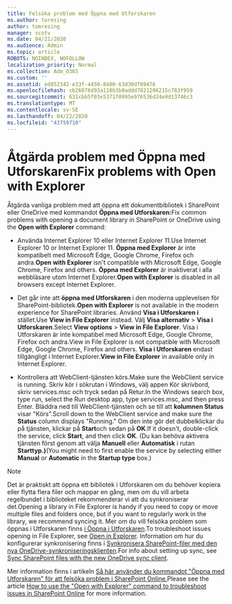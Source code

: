 ```yaml
---
title: Felsöka problem med Öppna med Utforskaren
ms.author: toresing
author: tomresing
manager: scotv
ms.date: 04/21/2020
ms.audience: Admin
ms.topic: article
ROBOTS: NOINDEX, NOFOLLOW
localization_priority: Normal
ms.collection: Adm_O365
ms.custom: ''
ms.assetid: ed852342-e33f-4450-8400-63d30df09476
ms.openlocfilehash: cb26876d93a110b3b0addd7821206215c783f959
ms.sourcegitcommit: 631cbb5f03e5371f0995e976536d24e9d13746c3
ms.translationtype: MT
ms.contentlocale: sv-SE
ms.lasthandoff: 04/22/2020
ms.locfileid: "43759710"
---
```

# <a name="fix-problems-with-open-with-explorer"></a><span data-ttu-id="50f64-102">Åtgärda problem med Öppna med Utforskaren</span><span class="sxs-lookup"><span data-stu-id="50f64-102">Fix problems with Open with Explorer</span></span>

<span data-ttu-id="50f64-103">Åtgärda vanliga problem med att öppna ett dokumentbibliotek i SharePoint eller OneDrive med kommandot **Öppna med Utforskaren:**</span><span class="sxs-lookup"><span data-stu-id="50f64-103">Fix common problems with opening a document library in SharePoint or OneDrive using the **Open with Explorer** command:</span></span> 
  
- <span data-ttu-id="50f64-104">Använda Internet Explorer 10 eller Internet Explorer 11.</span><span class="sxs-lookup"><span data-stu-id="50f64-104">Use Internet Explorer 10 or Internet Explorer 11.</span></span> <span data-ttu-id="50f64-105">**Öppna med Explorer** är inte kompatibelt med Microsoft Edge, Google Chrome, Firefox och andra.</span><span class="sxs-lookup"><span data-stu-id="50f64-105">**Open with Explorer** isn't compatible with Microsoft Edge, Google Chrome, Firefox and others.</span></span> <span data-ttu-id="50f64-106">**Öppna med Explorer** är inaktiverat i alla webbläsare utom Internet Explorer.</span><span class="sxs-lookup"><span data-stu-id="50f64-106">**Open with Explorer** is disabled in all browsers except Internet Explorer.</span></span> 
    
- <span data-ttu-id="50f64-107">Det går inte att **öppna med Utforskaren** i den moderna upplevelsen för SharePoint-bibliotek.</span><span class="sxs-lookup"><span data-stu-id="50f64-107">**Open with Explorer** is not available in the modern experience for SharePoint libraries.</span></span> <span data-ttu-id="50f64-108">Använd **Visa i Utforskaren i** stället.</span><span class="sxs-lookup"><span data-stu-id="50f64-108">Use **View in File Explorer** instead.</span></span> <span data-ttu-id="50f64-109">Välj **Visa alternativ** \> **Visa i Utforskaren**.</span><span class="sxs-lookup"><span data-stu-id="50f64-109">Select **View options** \> **View in File Explorer**.</span></span> <span data-ttu-id="50f64-110">Visa i Utforskaren är inte kompatibel med Microsoft Edge, Google Chrome, Firefox och andra.</span><span class="sxs-lookup"><span data-stu-id="50f64-110">View in File Explorer is not compatible with Microsoft Edge, Google Chrome, Firefox and others.</span></span> <span data-ttu-id="50f64-111">**Visa i Utforskaren** endast tillgängligt i Internet Explorer.</span><span class="sxs-lookup"><span data-stu-id="50f64-111">**View in File Explorer** in available only in Internet Explorer.</span></span> 
    
- <span data-ttu-id="50f64-112">Kontrollera att WebClient-tjänsten körs.</span><span class="sxs-lookup"><span data-stu-id="50f64-112">Make sure the WebClient service is running.</span></span> <span data-ttu-id="50f64-113">Skriv kör i sökrutan i Windows, välj appen Kör skrivbord, skriv services.msc och tryck sedan på Retur.</span><span class="sxs-lookup"><span data-stu-id="50f64-113">In the Windows search box, type run, select the Run desktop app, type services.msc, and then press Enter.</span></span> <span data-ttu-id="50f64-114">Bläddra ned till WebClient-tjänsten och se till att **kolumnen Status** visar "Körs".</span><span class="sxs-lookup"><span data-stu-id="50f64-114">Scroll down to the WebClient service and make sure the **Status** column displays "Running."</span></span> <span data-ttu-id="50f64-115">Om den inte gör det dubbelklickar du på tjänsten, klickar på **Start**och sedan på **OK**.</span><span class="sxs-lookup"><span data-stu-id="50f64-115">If it doesn't, double-click the service, click **Start**, and then click **OK**.</span></span> <span data-ttu-id="50f64-116">(Du kan behöva aktivera tjänsten först genom att välja **Manuell** eller **Automatisk** i rutan **Starttyp.)**</span><span class="sxs-lookup"><span data-stu-id="50f64-116">(You might need to first enable the service by selecting either **Manual** or **Automatic** in the **Startup type** box.)</span></span> 
    
> [!NOTE]
> <span data-ttu-id="50f64-117">Det är praktiskt att öppna ett bibliotek i Utforskaren om du behöver kopiera eller flytta flera filer och mappar en gång, men om du vill arbeta regelbundet i biblioteket rekommenderar vi att du synkroniserar det.</span><span class="sxs-lookup"><span data-stu-id="50f64-117">Opening a library in File Explorer is handy if you need to copy or move multiple files and folders once, but if you want to regularly work in the library, we recommend syncing it.</span></span> <span data-ttu-id="50f64-118">Mer om du vill felsöka problem som öppnas i Utforskaren finns [i Öppna i Utforskaren](https://go.microsoft.com/fwlink/?linkid=871665).</span><span class="sxs-lookup"><span data-stu-id="50f64-118">To troubleshoot issues opening in File Explorer, see [Open in Explorer](https://go.microsoft.com/fwlink/?linkid=871665).</span></span> <span data-ttu-id="50f64-119">Information om hur du konfigurerar synkronisering finns i [Synkronisera SharePoint-filer med den nya OneDrive-synkroniseringsklienten](https://go.microsoft.com/fwlink/?linkid=871666).</span><span class="sxs-lookup"><span data-stu-id="50f64-119">For info about setting up sync, see [Sync SharePoint files with the new OneDrive sync client](https://go.microsoft.com/fwlink/?linkid=871666).</span></span>
  
<span data-ttu-id="50f64-120">Mer information finns i artikeln [Så här använder du kommandot "Öppna med Utforskaren" för att felsöka problem i SharePoint Online.](https://docs.microsoft.com/sharepoint/support/lists-and-libraries/troubleshoot-issues-using-open-with-explorer)</span><span class="sxs-lookup"><span data-stu-id="50f64-120">Please see the article [How to use the "Open with Explorer" command to troubleshoot issues in SharePoint Online](https://docs.microsoft.com/sharepoint/support/lists-and-libraries/troubleshoot-issues-using-open-with-explorer) for more information.</span></span> 
  

